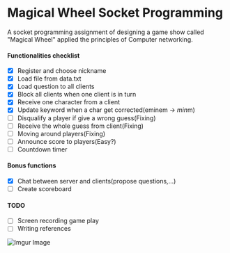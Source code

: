 # Magical Wheel Socket Programming
A socket programming assignment of designing a game show called "Magical Wheel" applied the principles of Computer networking.
#### Functionalities checklist
- [x] Register and choose nickname
- [x] Load file from data.txt
- [x] Load question to all clients
- [x] Block all clients when one client is in turn
- [x] Receive one character from a client
- [x] Update keyword when a char get corrected(eminem -> *min*m)
- [ ] Disqualify a player if give a wrong guess(Fixing)
- [ ] Receive the whole guess from client(Fixing)
- [ ] Moving around players(Fixing)
- [ ] Announce score to players(Easy?)
- [ ] Countdown timer
#### Bonus functions
- [x] Chat between server and clients(propose questions,...)
- [ ] Create scoreboard
#### TODO
- [ ] Screen recording game play
- [ ] Writing references

![Imgur Image](https://imgur.com/wSvVhP5.jpg)
